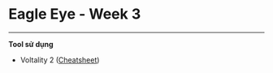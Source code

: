# Eagle Eye - Week 3
----
**Tool sử dụng**
* Voltality 2 \([Cheatsheet](https://downloads.volatilityfoundation.org/releases/2.4/CheatSheet_v2.4.pdf)\)

